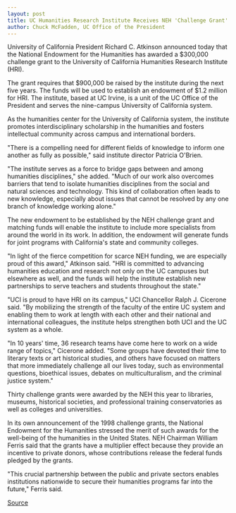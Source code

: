 ```yaml
---
layout: post
title: UC Humanities Research Institute Receives NEH 'Challenge Grant'
author: Chuck McFadden, UC Office of the President
---
```


University of California President Richard C. Atkinson announced today that the National Endowment for the Humanities has awarded a $300,000 challenge grant to the University of California Humanities Research Institute (HRI).

The grant requires that $900,000 be raised by the institute during the next five years. The funds will be used to establish an endowment of $1.2 million for HRI. The institute, based at UC Irvine, is a unit of the UC Office of the President and serves the nine-campus University of California system.

As the humanities center for the University of California system, the institute promotes interdisciplinary scholarship in the humanities and fosters intellectual community across campus and international borders.

"There is a compelling need for different fields of knowledge to inform one another as fully as possible," said institute director Patricia O'Brien.

"The institute serves as a force to bridge gaps between and among humanities disciplines," she added. "Much of our work also overcomes barriers that tend to isolate humanities disciplines from the social and natural sciences and technology. This kind of collaboration often leads to new knowledge, especially about issues that cannot be resolved by any one branch of knowledge working alone."

The new endowment to be established by the NEH challenge grant and matching funds will enable the institute to include more specialists from around the world in its work. In addition, the endowment will generate funds for joint programs with California's state and community colleges.

"In light of the fierce competition for scarce NEH funding, we are especially proud of this award," Atkinson said. "HRI is committed to advancing humanities education and research not only on the UC campuses but elsewhere as well, and the funds will help the institute establish new partnerships to serve teachers and students throughout the state."

"UCI is proud to have HRI on its campus," UCI Chancellor Ralph J. Cicerone said. "By mobilizing the strength of the faculty of the entire UC system and enabling them to work at length with each other and their national and international colleagues, the institute helps strengthen both UCI and the UC system as a whole.

"In 10 years' time, 36 research teams have come here to work on a wide range of topics," Cicerone added. "Some groups have devoted their time to literary texts or art historical studies, and others have focused on matters that more immediately challenge all our lives today, such as environmental questions, bioethical issues, debates on multiculturalism, and the criminal justice system."

Thirty challenge grants were awarded by the NEH this year to libraries, museums, historical societies, and professional training conservatories as well as colleges and universities.

In its own announcement of the 1998 challenge grants, the National Endowment for the Humanities stressed the merit of such awards for the well-being of the humanities in the United States. NEH Chairman William Ferris said that the grants have a multiplier effect because they provide an incentive to private donors, whose contributions release the federal funds pledged by the grants.

"This crucial partnership between the public and private sectors enables institutions nationwide to secure their humanities programs far into the future," Ferris said.

[Source](http://www1.ucsc.edu/oncampus/currents/98-99/12-14/ucop.humanities.htm "Permalink to Humanities Research Institute NEH grant; 12-14-98")
